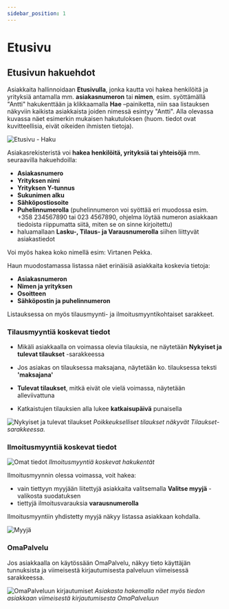 ```yaml
---
sidebar_position: 1
---
```


# Etusivu

## Etusivun hakuehdot

Asiakkaita hallinnoidaan **Etusivulla**, jonka kautta voi hakea henkilöitä ja yrityksiä antamalla mm. **asiakasnumeron** tai **nimen**, esim. syöttämällä "Antti" hakukenttään ja klikkaamalla **Hae** –painiketta, niin saa listauksen näkyviin kaikista asiakkaista joiden nimessä esintyy "Antti". Alla olevassa kuvassa näet esimerkin mukaisen hakutuloksen (huom. tiedot ovat kuvitteellisia, eivät oikeiden ihmisten tietoja). 

![Etusivu - Haku ](/img/ohjeet/esimerkkihaku.png)

Asiakasrekisteristä voi **hakea henkilöitä, yrityksiä tai yhteisöjä** mm. seuraavilla hakuehdoilla:
- **Asiakasnumero**
- **Yrityksen nimi**
- **Yrityksen Y-tunnus**
- **Sukunimen alku**
- **Sähköpostiosoite**
- **Puhelinnumerolla** (puhelinnumeron voi syöttää eri muodossa esim. +358 234567890 tai 023 4567890, ohjelma löytää numeron asiakkaan tiedoista riippumatta siitä, miten se on sinne kirjoitettu)
- haluamallaan **Lasku-, Tilaus- ja Varausnumerolla** siihen liittyvät asiakastiedot

Voi myös hakea koko nimellä esim: Virtanen Pekka.

Haun muodostamassa listassa näet erinäisiä asiakkaita koskevia tietoja:
- **Asiakasnumeron**
- **Nimen ja yrityksen**
- **Osoitteen**
- **Sähköpostin ja puhelinnumeron**

Listauksessa on myös tilausmyynti- ja ilmoitusmyyntikohtaiset sarakkeet.

### Tilausmyyntiä koskevat tiedot

- Mikäli asiakkaalla on voimassa olevia tilauksia, ne näytetään **Nykyiset ja tulevat tilaukset** -sarakkeessa

- Jos asiakas on tilauksessa maksajana, näytetään ko. tilauksessa teksti **'maksajana'**

- **Tulevat tilaukset**, mitkä eivät ole vielä voimassa, näytetään alleviivattuna

- Katkaistujen tilauksien alla lukee **katkaisupäivä** punaisella

![Nykyiset ja tulevat tilaukset](/img/ohjeet/tilaukset.png)
*Poikkeukselliset tilaukset näkyvät Tilaukset-sarakkeessa.*

### Ilmoitusmyyntiä koskevat tiedot

![Omat tiedot](/img/ohjeet/ilmoitusmyyntihaku.png)
*Ilmoitusmyyntiä koskevat hakukentät*

Ilmoitusmyynnin olessa voimassa, voit hakea: 
- vain tiettyyn myyjään liitettyjä asiakkaita valitsemalla **Valitse myyjä** -valikosta suodatuksen
- tiettyjä ilmoitusvarauksia **varausnumerolla**

Ilmoitusmyyntiin yhdistetty myyjä näkyy listassa asiakkaan kohdalla.

![Myyjä](/img/ohjeet/myyja.png)

### OmaPalvelu

Jos asiakkaalla on käytössään OmaPalvelu, näkyy tieto käyttäjän tunnuksista ja viimeisestä kirjautumisesta palveluun viimeisessä sarakkeessa.

![OmaPalveluun kirjautumiset](/img/ohjeet/omapalvelu-kirjautuminen.png)
*Asiakasta hakemalla näet myös tiedon asiakkaan viimeisestä kirjautumisesta OmaPalveluun*